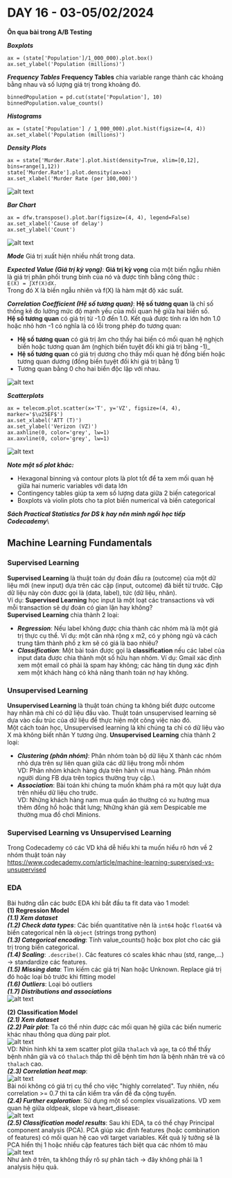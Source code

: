 # DAY 16 - 03-05/02/2024

**Ôn qua bài trong A/B Testing**

***Boxplots***
```
ax = (state['Population']/1_000_000).plot.box()
ax.set_ylabel('Population (millions)')
```

***Frequency Tables***
**Frequency Tables** chia variable range thành các khoảng bằng nhau và số lượng giá trị trong khoảng đó.
```
binnedPopulation = pd.cut(state['Population'], 10)
binnedPopulation.value_counts()
```

***Histograms***
```
ax = (state['Population'] / 1_000_000).plot.hist(figsize=(4, 4))
ax.set_xlabel('Population (millions)')
```

***Density Plots***
```
ax = state['Murder.Rate'].plot.hist(density=True, xlim=[0,12], bins=range(1,12))
state['Murder.Rate'].plot.density(ax=ax)
ax.set_xlabel('Murder Rate (per 100,000)')
```

![alt text](image-17.png)

***Bar Chart***
```
ax = dfw.transpose().plot.bar(figsize=(4, 4), legend=False)
ax.set_xlabel('Cause of delay')
ax.set_ylabel('Count')
```
![alt text](image-14.png)

***Mode***
Giá trị xuất hiện nhiều nhất trong data. 

***Expected Value (Giá trị kỳ vọng)***:
**Giá trị kỳ vọng** của một biến ngẫu nhiên là giá trị phân phối trung bình của nó và được tính bằng công thức : \
`E(X) = ∫Xf(X)dX.` \
Trong đó X là biến ngẫu nhiên và f(X) là hàm mật độ xác suất.

***Correlation Coefficient (Hệ số tương quan)***:
**Hệ số tương quan** là chỉ số thống kê đo lường mức độ mạnh yếu của mối quan hệ giữa hai biến số.\
**Hệ số tương quan** có giá trị từ -1.0 đến 1.0. Kết quả được tính ra lớn hơn 1.0 hoặc nhỏ hơn -1 có nghĩa là có lỗi trong phép đo tương quan:
- **Hệ số tương quan** có giá trị âm cho thấy hai biến có mối quan hệ nghịch biến hoặc tương quan âm (nghịch biến tuyệt đối khi giá trị bằng -1)_
- **Hệ số tương quan** có giá trị dương cho thấy mối quan hệ đồng biến hoặc tương quan dương (đồng biến tuyệt đối khi giá trị bằng 1)
- Tương quan bằng 0 cho hai biến độc lập với nhau.

![alt text](image-15.png)

***Scatterplots***
```
ax = telecom.plot.scatter(x='T', y='VZ', figsize=(4, 4), marker='$\u25EF$')
ax.set_xlabel('ATT (T)')
ax.set_ylabel('Verizon (VZ)')
ax.axhline(0, color='grey', lw=1)
ax.axvline(0, color='grey', lw=1)
```

![alt text](image-16.png)

***Note một số plot khác:***
- Hexagonal binning và contour plots là plot tốt để ta xem mối quan hệ giữa hai numeric variables với data lớn
- Contingency tables giúp ta xem số lượng data giữa 2 biến categorical
- Boxplots và violin plots cho ta plot biến numerical và biến categorical


***Sách Practical Statistics for DS k hay nên mình ngồi học tiếp Codecademy***\
## Machine Learning Fundamentals
### Supervised Learning
**Supervised Learning** là thuật toán dự đoán đầu ra (outcome) của một dữ liệu mới (new input) dựa trên các cặp (input, outcome) đã biết từ trước. Cặp dữ liệu này còn được gọi là (data, label), tức (dữ liệu, nhãn). \
Ví dụ: **Supervised Learning** học input là một loạt các transactions và với mỗi transaction sẽ dự đoán có gian lận hay không?\
**Supervised Learning** chia thành 2 loại:
- ***Regression***: Nếu label không được chia thành các nhóm mà là một giá trị thực cụ thể. Ví dụ: một căn nhà rộng x m2, có y phòng ngủ và cách trung tâm thành phố z km sẽ có giá là bao nhiêu?
- ***Classification***: Một bài toán được gọi là **classification** nếu các label của input data được chia thành một số hữu hạn nhóm. Ví dụ: Gmail xác định xem một email có phải là spam hay không; các hãng tín dụng xác định xem một khách hàng có khả năng thanh toán nợ hay không.

### Unsupervised Learning
**Unsupervised Learning** là thuật toán chúng ta không biết được outcome hay nhãn mà chỉ có dữ liệu đầu vào. Thuật toán unsupervised learning sẽ dựa vào cấu trúc của dữ liệu để thực hiện một công việc nào đó.\
Một cách toán học, Unsupervised learning là khi chúng ta chỉ có dữ liệu vào X mà không biết nhãn Y tương ứng.
**Unsupervised Learning** chia thành 2 loại:
- ***Clustering (phân nhóm)***: Phân nhóm toàn bộ dữ liệu X thành các nhóm nhỏ dựa trên sự liên quan giữa các dữ liệu trong mỗi nhóm\
VD: Phân nhóm khách hàng dựa trên hành vi mua hàng. Phân nhóm người dùng FB dựa trên topics thường truy cập.\
- ***Association***: Bài toán khi chúng ta muốn khám phá ra một quy luật dựa trên nhiều dữ liệu cho trước.\
VD: Những khách hàng nam mua quần áo thường có xu hướng mua thêm đồng hồ hoặc thắt lưng; Những khán giả xem Despicable me thường mua đồ chơi Minions. 

### Supervised Learning vs Unsupervised Learning
Trong Codecademy có các VD khá dễ hiểu khi ta muốn hiểu rõ hơn về 2 nhóm thuật toán này\
https://www.codecademy.com/article/machine-learning-supervised-vs-unsupervised

### EDA
Bài hướng dẫn các bước EDA khi bắt đầu ta fit data vào 1 model:\
**(1) Regression Model**\
***(1.1) Xem dataset***\
***(1.2) Check data types***: Các biến quantitative nên là `int64` hoặc `float64` và biến categorical nên là `object` (strings trong python)\
***(1.3) Categorical encoding***: Tính value_counts() hoặc box plot cho các giá trị trong biến categorical.\
***(1.4) Scaling***: `.describe()`. Các features có scales khác nhau (std, range,...) -> standardize các features.\
***(1.5) Missing data***: Tìm kiếm các giá trị Nan hoặc Unknown. Replace giá trị đó hoặc loại bỏ trước khi fitting model\
***(1.6) Outliers***: Loại bỏ outliers\
***(1.7) Distributions and associations***\
![alt text](image-18.png)

**(2) Classification Model**\
***(2.1) Xem dataset***\
***(2.2) Pair plot***: Ta có thể nhìn được các mối quan hệ giữa các biến numeric khác nhau thông qua dùng pair plot.\
![alt text](image-19.png)\
VD: Nhìn hình khi ta xem scatter plot giữa `thalach` và `age`, ta có thể thấy bệnh nhân già và có `thalach` thấp thì dễ bệnh tim hơn là bệnh nhân trẻ và có `thalach` cao.\
***(2.3) Correlation heat map***: \
![alt text](image-20.png)\
Bài nói không có giá trị cụ thể cho việc "highly correlated". Tuy nhiên, nếu correlation >= 0.7 thì ta cần kiểm tra vấn đề đa cộng tuyến.\
***(2.4) Further exploration***: Sử dụng một số complex visualizations. VD xem quan hệ giữa oldpeak, slope và heart_disease:\
![alt text](image-21.png)\
***(2.5) Classification model results***: Sau khi EDA, ta có thể chạy Principal component analysis (PCA). PCA giúp xác định features (hoặc combination of features) có mối quan hệ cao với target variables. Kết quả lý tưởng sẽ là PCA hiển thị 1 hoặc nhiều cặp features tách biệt qua các nhóm tô màu\
![alt text](image-22.png)\
Như ảnh ở trên, ta không thấy rõ sự phân tách -> đây không phải là 1 analysis hiệu quả.

